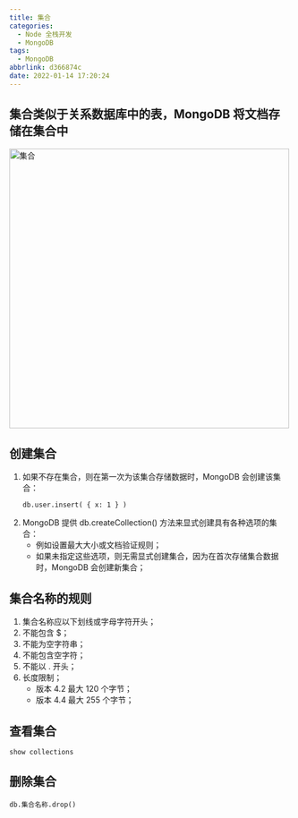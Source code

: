 ```yaml
---
title: 集合
categories:
  - Node 全栈开发
  - MongoDB
tags:
  - MongoDB
abbrlink: d366874c
date: 2022-01-14 17:20:24
---
```


## 集合类似于关系数据库中的表，MongoDB 将文档存储在集合中
<img src="集合.jpg" width="500px" height="auto" class="custom-img" title="集合"/>

## 创建集合
1. 如果不存在集合，则在第一次为该集合存储数据时，MongoDB 会创建该集合：
    ```mongodb
    db.user.insert( { x: 1 } )
    ```
2. MongoDB 提供 db.createCollection() 方法来显式创建具有各种选项的集合：
    - 例如设置最大大小或文档验证规则；
    - 如果未指定这些选项，则无需显式创建集合，因为在首次存储集合数据时，MongoDB 会创建新集合；

## 集合名称的规则
1. 集合名称应以下划线或字母字符开头；
2. 不能包含 $；
3. 不能为空字符串；
4. 不能包含空字符；
5. 不能以 . 开头；
6. 长度限制；
    - 版本 4.2 最大 120 个字节；
    - 版本 4.4 最大 255 个字节；
	
## 查看集合
```mongodb
show collections
```
	
## 删除集合
```mongodb
db.集合名称.drop()
```
